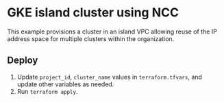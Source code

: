 # GKE island cluster using NCC

This example provisions a cluster in an island VPC allowing reuse of the IP address space for multiple clusters within the organization.

## Deploy

1. Update `project_id`, `cluster_name` values in `terraform.tfvars`, and update other variables as needed.
1. Run `terraform apply`.
